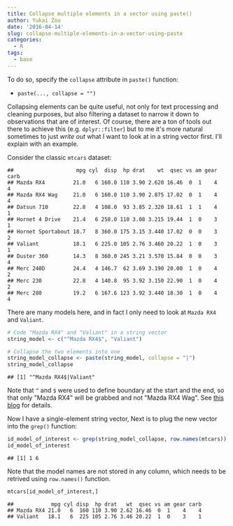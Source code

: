 ```yaml
---
title: Collapse multiple elements in a vector using paste()
author: Yukai Zou
date: '2016-04-14'
slug: collapse-multiple-elements-in-a-vector-using-paste
categories:
  - R
tags:
  - base
---
```


To do so, specify the `collapse` attribute in `paste()` function:

- `paste(..., collapse = "")`

Collapsing elements can be quite useful, not only for text processing and cleaning purposes, but also filtering a dataset to narrow it down to observations that are of interest. Of course, there are a ton of tools out there to achieve this (e.g. `dplyr::filter`) but to me it's more natural sometimes to just _write out_ what I want to look at in a string vector first. I'll explain with an example.

Consider the classic `mtcars` dataset:


```
##                    mpg cyl  disp  hp drat    wt  qsec vs am gear carb
## Mazda RX4         21.0   6 160.0 110 3.90 2.620 16.46  0  1    4    4
## Mazda RX4 Wag     21.0   6 160.0 110 3.90 2.875 17.02  0  1    4    4
## Datsun 710        22.8   4 108.0  93 3.85 2.320 18.61  1  1    4    1
## Hornet 4 Drive    21.4   6 258.0 110 3.08 3.215 19.44  1  0    3    1
## Hornet Sportabout 18.7   8 360.0 175 3.15 3.440 17.02  0  0    3    2
## Valiant           18.1   6 225.0 105 2.76 3.460 20.22  1  0    3    1
## Duster 360        14.3   8 360.0 245 3.21 3.570 15.84  0  0    3    4
## Merc 240D         24.4   4 146.7  62 3.69 3.190 20.00  1  0    4    2
## Merc 230          22.8   4 140.8  95 3.92 3.150 22.90  1  0    4    2
## Merc 280          19.2   6 167.6 123 3.92 3.440 18.30  1  0    4    4
```
There are many models here, and in fact I only need to look at `Mazda RX4` and `Valiant`. 


```r
# Code "Mazda RX4" and "Valiant" in a string vector
string_model <- c("^Mazda RX4$", "Valiant")

# Collapse the two elements into one
string_model_collapse <- paste(string_model, collapse = "|")
string_model_collapse
```

```
## [1] "^Mazda RX4$|Valiant"
```

Note that `^` and `$` were used to define boundary at the start and the end, so that only "Mazda RX4" will be grabbed and not "Mazda RX4 Wag". See [this blog](/2017/06/17/notes-on-string-editing/index.html#add-boundary) for details. 

Now I have a single-element string vector, Next is to plug the new vector into the `grep()` function:


```r
id_model_of_interest <- grep(string_model_collapse, row.names(mtcars))
id_model_of_interest
```

```
## [1] 1 6
```
Note that the model names are not stored in any column, which needs to be retrived using `row.names()` function.


```r
mtcars[id_model_of_interest,]
```

```
##            mpg cyl disp  hp drat   wt  qsec vs am gear carb
## Mazda RX4 21.0   6  160 110 3.90 2.62 16.46  0  1    4    4
## Valiant   18.1   6  225 105 2.76 3.46 20.22  1  0    3    1
```

